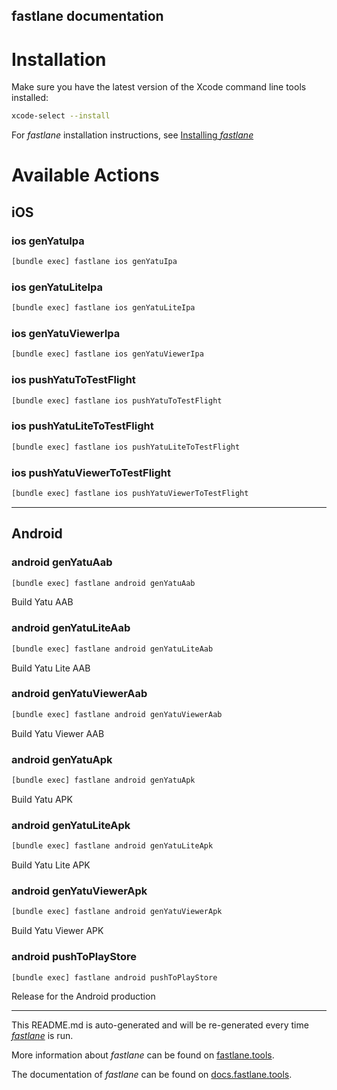 fastlane documentation
----

# Installation

Make sure you have the latest version of the Xcode command line tools installed:

```sh
xcode-select --install
```

For _fastlane_ installation instructions, see [Installing _fastlane_](https://docs.fastlane.tools/#installing-fastlane)

# Available Actions

## iOS

### ios genYatuIpa

```sh
[bundle exec] fastlane ios genYatuIpa
```



### ios genYatuLiteIpa

```sh
[bundle exec] fastlane ios genYatuLiteIpa
```



### ios genYatuViewerIpa

```sh
[bundle exec] fastlane ios genYatuViewerIpa
```



### ios pushYatuToTestFlight

```sh
[bundle exec] fastlane ios pushYatuToTestFlight
```



### ios pushYatuLiteToTestFlight

```sh
[bundle exec] fastlane ios pushYatuLiteToTestFlight
```



### ios pushYatuViewerToTestFlight

```sh
[bundle exec] fastlane ios pushYatuViewerToTestFlight
```



----


## Android

### android genYatuAab

```sh
[bundle exec] fastlane android genYatuAab
```

Build Yatu AAB

### android genYatuLiteAab

```sh
[bundle exec] fastlane android genYatuLiteAab
```

Build Yatu Lite AAB

### android genYatuViewerAab

```sh
[bundle exec] fastlane android genYatuViewerAab
```

Build Yatu Viewer AAB

### android genYatuApk

```sh
[bundle exec] fastlane android genYatuApk
```

Build Yatu APK

### android genYatuLiteApk

```sh
[bundle exec] fastlane android genYatuLiteApk
```

Build Yatu Lite APK

### android genYatuViewerApk

```sh
[bundle exec] fastlane android genYatuViewerApk
```

Build Yatu Viewer APK

### android pushToPlayStore

```sh
[bundle exec] fastlane android pushToPlayStore
```

Release for the Android production

----

This README.md is auto-generated and will be re-generated every time [_fastlane_](https://fastlane.tools) is run.

More information about _fastlane_ can be found on [fastlane.tools](https://fastlane.tools).

The documentation of _fastlane_ can be found on [docs.fastlane.tools](https://docs.fastlane.tools).
